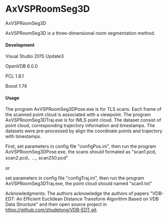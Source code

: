 # AxVSPRoomSeg3D
AxVSPRoomSeg3D

AxVSPRoomSeg3D is a three-dimensional room segmentation method.

#### Development

Visual Studio 2015 Update3

OpenVDB 6.0.0

PCL 1.8.1

Boost 1.74

#### Usage

The program AxVSPRoomSeg3DPose.exe is for TLS scans. Each frame of the scanned point cloud is associated with a viewpoint.
The program AxVSPRoomSeg3DTraj.exe is for IMLS point cloud. The dataset consist of point cloud, corresponding trajectory information and timestamps. The datasets were pre-processed by align the coordinate points and trajectory with timestamps.

First, set parameters in config file "configPos.ini", then run the program AxVSPRoomSeg3DPose.exe, the scans should formated as "scan1.pcd, scan2.pcd，..., scan250.pcd"

or

set parameters in config file "configTraj.ini", then run the program AxVSPRoomSeg3DTraj.exe, the point cloud should named "scan1.txt"

Acknowledgments: The authors acknowledge the authors of papers "VDB-EDT: An Efficient Euclidean Distance Transform Algorithm Based on VDB Data Structure" and their open source project in https://github.com/zhudelong/VDB-EDT.git.
